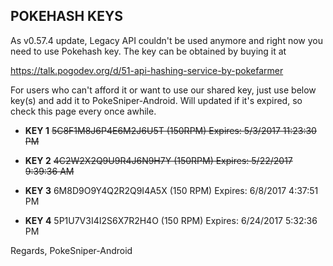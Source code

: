 
## POKEHASH KEYS

As v0.57.4 update, Legacy API couldn't be used anymore and right now you need to use Pokehash key. The key can be obtained by buying it at 

https://talk.pogodev.org/d/51-api-hashing-service-by-pokefarmer

For users who can't afford it or want to use our shared key, just use below key(s) and add it to PokeSniper-Android. Will updated if it's expired, so check this page every once awhile.

- **KEY 1**
~~5C8F1M8J6P4E6M2J6U5T (150RPM)
Expires: 5/3/2017 11:23:30 PM~~

- **KEY 2**
~~4C2W2X2Q9U9R4J6N9H7Y (150RPM)
Expires: 5/22/2017 9:39:36 AM~~

- **KEY 3**
6M8D9O9Y4Q2R2Q9I4A5X (150 RPM)
Expires: 6/8/2017 4:37:51 PM

- **KEY 4**
5P1U7V3I4I2S6X7R2H4O (150 RPM)
Expires: 6/24/2017 5:32:36 PM


Regards,
PokeSniper-Android
